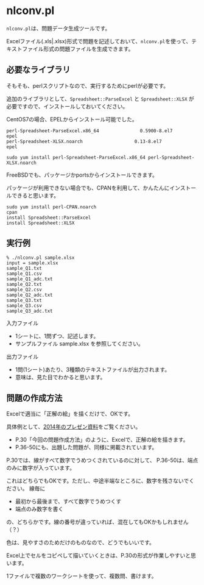 # nlconv.pl

`nlconv.pl`は、問題データ生成ツールです。

Excelファイル(.xls|.xlsx)形式で問題を記述しておいて、`nlconv.pl`を使って、テキストファイル形式の問題ファイルを生成できます。


## 必要なライブラリ

そもそも、perlスクリプトなので、実行するためにperlが必要です。

追加のライブラリとして、`Spreadsheet::ParseExcel` と `Spreadsheet::XLSX` が必要ですので、インストールしておいてください。

CentOS7の場合、EPELからインストール可能でした。

```
perl-Spreadsheet-ParseExcel.x86_64               0.5900-8.el7               epel
perl-Spreadsheet-XLSX.noarch                   0.13-8.el7                   epel
```

```
sudo yum install perl-Spreadsheet-ParseExcel.x86_64 perl-Spreadsheet-XLSX.noarch
```

FreeBSDでも、パッケージかportsからインストールできます。

パッケージが利用できない場合でも、CPANを利用して、かんたんにインストールできると思います。

```
sudo yum install perl-CPAN.noarch
cpan
install Spreadsheet::ParseExcel
install Spreadsheet::XLSX
```

## 実行例

```
% ./nlconv.pl sample.xlsx
input = sample.xlsx
sample_Q1.txt
sample_Q1.csv
sample_Q1_adc.txt
sample_Q2.txt
sample_Q2.csv
sample_Q2_adc.txt
sample_Q3.txt
sample_Q3.csv
sample_Q3_adc.txt
```

入力ファイル

- 1シートに、1問ずつ、記述します。
- サンプルファイル sample.xlsx を参照してください。

出力ファイル

- 1問(1シート)あたり、3種類のテキストファイルが出力されます。
- 意味は、見た目でわかると思います。


## 問題の作成方法

Excelで適当に「正解の絵」を描くだけで、OKです。

具体例として、[2014年のプレゼン資料](http://www.sig-sldm.org/DC2014/slides.pdf)をご覧ください。

- P.30「今回の問題作成方法」のように、Excelで、正解の絵を描きます。
- P.36-50にも、出題した問題が、同様に掲載されています。

P.30では、線がすべて数字でうめつくされているのに対して、
P.36-50は、端点のみに数字が入っています。

これはどちらでもOKです。ただし、中途半端なところに、数字を残さないでください。
線毎に

- 最初から最後まで、すべて数字でうめつくす
- 端点のみ数字を書く

の、どちらかです。線の番号が違っていれば、混在してもOKかもしれません（？）

色は、見やすさのためだけのものなので、どうでもいいです。

Excel上でセルをコピペして描いていくときは、P.30の形式が作業しやすいと思います。

1ファイルで複数のワークシートを使って、複数問、書けます。
